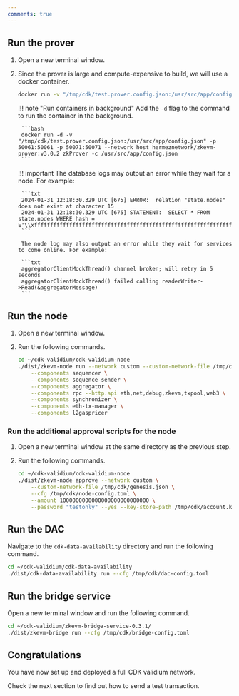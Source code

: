 ```yaml
---
comments: true
---
```


## Run the prover

1. Open a new terminal window.

2. Since the prover is large and compute-expensive to build, we will use a docker container.

	```bash
	docker run -v "/tmp/cdk/test.prover.config.json:/usr/src/app/config.json" -p 50061:50061 -p 50071:50071 --network host hermeznetwork/zkevm-prover:v3.0.2 zkProver -c /usr/src/app/config.json
	```

	!!! note "Run containers in background"
        Add the `-d` flag to the command to run the container in the background.
        
        ```bash
        docker run -d -v "/tmp/cdk/test.prover.config.json:/usr/src/app/config.json" -p 50061:50061 -p 50071:50071 --network host hermeznetwork/zkevm-prover:v3.0.2 zkProver -c /usr/src/app/config.json
        ```

	!!! important
		The database logs may output an error while they wait for a node. For example:

		```txt
		2024-01-31 12:18:30.329 UTC [675] ERROR:  relation "state.nodes" does not exist at character 15
		2024-01-31 12:18:30.329 UTC [675] STATEMENT:  SELECT * FROM state.nodes WHERE hash = E'\\xffffffffffffffffffffffffffffffffffffffffffffffffffffffffffffffff';
		```

		The node log may also output an error while they wait for services to come online. For example:

		```txt
		aggregatorClientMockThread() channel broken; will retry in 5 seconds
		aggregatorClientMockThread() failed calling readerWriter->Read(&aggregatorMessage)
		```

## Run the node

1. Open a new terminal window.

2. Run the following commands.

	```bash
	cd ~/cdk-validium/cdk-validium-node 
	./dist/zkevm-node run --network custom --custom-network-file /tmp/cdk/genesis.json --cfg /tmp/cdk/node-config.toml \
		--components sequencer \
		--components sequence-sender \
		--components aggregator \
		--components rpc --http.api eth,net,debug,zkevm,txpool,web3 \
		--components synchronizer \
		--components eth-tx-manager \
		--components l2gaspricer
	```

### Run the additional approval scripts for the node

1. Open a new terminal window at the same directory as the previous step.

2. Run the following commands.

	```bash
	cd ~/cdk-validium/cdk-validium-node 
	./dist/zkevm-node approve --network custom \
		--custom-network-file /tmp/cdk/genesis.json \
		--cfg /tmp/cdk/node-config.toml \
		--amount 1000000000000000000000000000 \
		--password "testonly" --yes --key-store-path /tmp/cdk/account.key
	```

## Run the DAC

Navigate to the `cdk-data-availability` directory and run the following command.

```bash
cd ~/cdk-validium/cdk-data-availability
./dist/cdk-data-availability run --cfg /tmp/cdk/dac-config.toml
```

## Run the bridge service

Open a new terminal window and run the following command.

```bash
cd ~/cdk-validium/zkevm-bridge-service-0.3.1/
./dist/zkevm-bridge run --cfg /tmp/cdk/bridge-config.toml
```

## Congratulations

You have now set up and deployed a full CDK validium network.

Check the next section to find out how to send a test transaction.